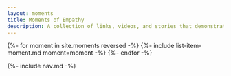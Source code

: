```yaml
---
layout: moments
title: Moments of Empathy
description: A collection of links, videos, and stories that demonstrate the profound impact of empathy. 
---
```



<div>
    {%- for moment in site.moments reversed -%} 
        {%- include list-item-moment.md moment=moment -%}    
    {%- endfor -%}
</div>

{%- include nav.md -%}
